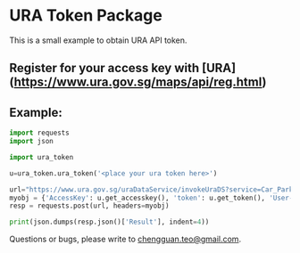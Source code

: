 # URA Token Package

This is a small example to obtain URA API token. 

## Register for your access key with [URA] (https://www.ura.gov.sg/maps/api/reg.html)

## Example:
```python
import requests
import json

import ura_token

u=ura_token.ura_token('<place your ura token here>')

url="https://www.ura.gov.sg/uraDataService/invokeUraDS?service=Car_Park_Availability"
myobj = {'AccessKey': u.get_accesskey(), 'token': u.get_token(), 'User-Agent': 'Mozilla/5.0'}
resp = requests.post(url, headers=myobj)

print(json.dumps(resp.json()['Result'], indent=4))
```

Questions or bugs, please write to chengguan.teo@gmail.com.

